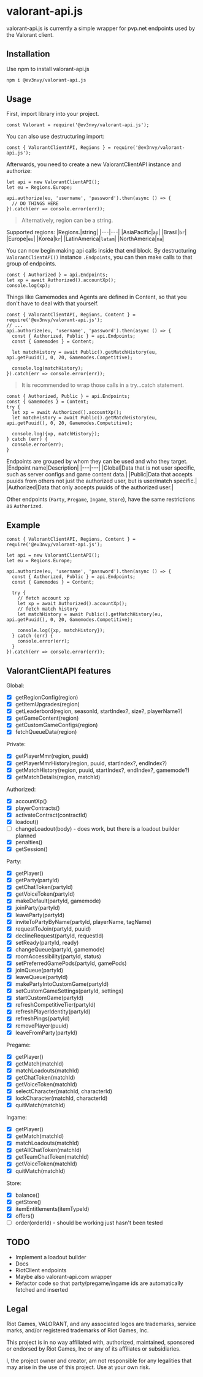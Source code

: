# valorant-api.js

valorant-api.js is currently a simple wrapper for pvp.net endpoints used by the Valorant client.

## Installation

Use npm to install valorant-api.js

```bash
npm i @ev3nvy/valorant-api.js
```

## Usage 

First, import library into your project.
```node
const Valorant = require('@ev3nvy/valorant-api.js');
```

You can also use destructuring import:
```node
const { ValorantClientAPI, Regions } = require('@ev3nvy/valorant-api.js');
```

Afterwards, you need to create a new ValorantClientAPI instance and authorize:

```node
let api = new ValorantClientAPI();
let eu = Regions.Europe;

api.authorize(eu, 'username', 'password').then(async () => {
  // DO THINGS HERE
}).catch(err => console.error(err));
```

> Alternatively, region can be a string.

Supported regions:
|Regions.|string|
|---|---|
|AsiaPacific|`ap`|
|Brasil|`br`|
|Europe|`eu`|
|Korea|`kr`|
|LatinAmerica|`latam`|
|NorthAmerica|`na`|

You can now begin making api calls inside that end block.
By destructuring `ValorantClientAPI()` instance `.Endpoints`, you can then make calls to that group of endpoints.

```node
const { Authorized } = api.Endpoints;
let xp = await Authorized().accountXp();
console.log(xp);
```

Things like Gamemodes and Agents are defined in Content, so that you don't have to deal with that yourself.
```node
const { ValorantClientAPI, Regions, Content } = require('@ev3nvy/valorant-api.js');
// ...
api.authorize(eu, 'username', 'password').then(async () => {
  const { Authorized, Public } = api.Endpoints;
  const { Gamemodes } = Content;
  
  let matchHistory = await Public().getMatchHistory(eu, api.getPuuid(), 0, 20, Gamemodes.Competitive);
  
  console.log(matchHistory);
}).catch(err => console.error(err));
```

> It is recommended to wrap those calls in a try...catch statement.
```node
const { Authorized, Public } = api.Endpoints;
const { Gamemodes } = Content;
try {
  let xp = await Authorized().accountXp();
  let matchHistory = await Public().getMatchHistory(eu, api.getPuuid(), 0, 20, Gamemodes.Competitive);
  
  console.log({xp, matchHistory});
} catch (err) {
  console.error(err);
}
```

Endpoints are grouped by whom they can be used and who they target.
|Endpoint name|Description|
|---|---|
|Global|Data that is not user specific, such as server configs and game content data.|
|Public|Data that accepts puuids from others not just the authorized user, but is user/match specific.|
|Authorized|Data that only accepts puuids of the authorized user.|

Other endpoints (`Party`, `Pregame`, `Ingame`, `Store`), have the same restrictions as `Authorized`.

## Example
```node
const { ValorantClientAPI, Regions, Content } = require('@ev3nvy/valorant-api.js');

let api = new ValorantClientAPI();
let eu = Regions.Europe;

api.authorize(eu, 'username', 'password').then(async () => {
  const { Authorized, Public } = api.Endpoints;
  const { Gamemodes } = Content;
  
  try {
    // fetch account xp
    let xp = await Authorized().accountXp();
    // fetch match history
    let matchHistory = await Public().getMatchHistory(eu, api.getPuuid(), 0, 20, Gamemodes.Competitive);
    
    console.log({xp, matchHistory});
  } catch (err) {
    console.error(err);
  }
}).catch(err => console.error(err));
```

## ValorantClientAPI features
Global:
- [X] getRegionConfig(region)
- [X] getItemUpgrades(region)
- [X] getLeaderbord(region, seasonId, startIndex?, size?, playerName?)
- [X] getGameContent(region)
- [X] getCustomGameConfigs(region)
- [X] fetchQueueData(region)

Private:
- [X] getPlayerMmr(region, puuid)
- [X] getPlayerMmrHistory(region, puuid, startIndex?, endIndex?) 
- [X] getMatchHistory(region, puuid, startIndex?, endIndex?, gamemode?)
- [X] getMatchDetails(region, matchId)

Authorized:
- [X] accountXp()
- [X] playerContracts()
- [X] activateContract(contractId)
- [X] loadout()
- [ ] changeLoadout(body) - does work, but there is a loadout builder planned
- [X] penalties()
- [X] getSession()

Party:
- [X] getPlayer()
- [X] getParty(partyId)
- [X] getChatToken(partyId)
- [X] getVoiceToken(partyId)
- [X] makeDefault(partyId, gamemode)
- [X] joinParty(partyId)
- [X] leaveParty(partyId)
- [X] inviteToPartyByName(partyId, playerName, tagName)
- [X] requestToJoin(partyId, puuid)
- [X] declineRequest(partyId, requestId)
- [X] setReady(partyId, ready)
- [X] changeQueue(partyId, gamemode)
- [X] roomAccessibility(partyId, status)
- [X] setPreferredGamePods(partyId, gamePods)
- [X] joinQueue(partyId)
- [X] leaveQueue(partyId)
- [X] makePartyIntoCustomGame(partyId)
- [X] setCustomGameSettings(partyId, settings)
- [X] startCustomGame(partyId)
- [X] refreshCompetitiveTier(partyId)
- [X] refreshPlayerIdentity(partyId)
- [X] refreshPings(partyId)
- [X] removePlayer(puuid)
- [X] leaveFromParty(partyId)

Pregame:
- [X] getPlayer()
- [X] getMatch(matchId)
- [X] matchLoadouts(matchId)
- [X] getChatToken(matchId)
- [X] getVoiceToken(matchId)
- [X] selectCharacter(matchId, characterId)
- [X] lockCharacter(matchId, characterId)
- [X] quitMatch(matchId)

Ingame:
- [X] getPlayer()
- [X] getMatch(matchId)
- [X] matchLoadouts(matchId)
- [X] getAllChatToken(matchId)
- [X] getTeamChatToken(matchId)
- [X] getVoiceToken(matchId)
- [X] quitMatch(matchId)

Store:
- [X] balance()
- [X] getStore()
- [X] itemEntitlements(itemTypeId)
- [X] offers() 
- [ ] order(orderId) - should be working just hasn't been tested

## TODO
- Implement a loadout builder
- Docs
- RiotClient endpoints
- Maybe also valorant-api.com wrapper
- Refactor code so that party/pregame/ingame ids are automatically fetched and inserted

## Legal

Riot Games, VALORANT, and any associated logos are trademarks, service marks, and/or registered trademarks of Riot Games, Inc.

This project is in no way affiliated with, authorized, maintained, sponsored or endorsed by Riot Games, Inc or any of its affiliates or subsidiaries.

I, the project owner and creator, am not responsible for any legalities that may arise in the use of this project. Use at your own risk.